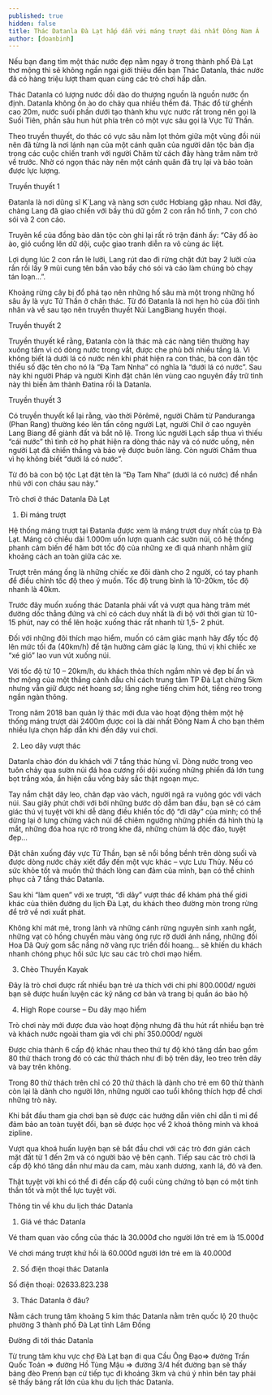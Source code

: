 ```yaml
---
published: true
hidden: false
title: Thác Datanla Đà Lạt hấp dẫn với máng trượt dài nhất Đông Nam Á
author: [doanbinh] 
---
```


Nếu bạn đang tìm một thác nước đẹp nằm ngay ở trong thành phố Đà Lạt thơ mộng thì sẽ không ngần ngại giới thiệu đến bạn Thác Datanla, thác nước đã có hàng triệu lượt tham quan cùng các trò chơi hấp dẫn.

Thác Datanla có lượng nước dồi dào do thượng nguồn là nguồn nước ổn định. Datanla không ồn ào do chảy qua nhiều thềm đá. Thác đổ từ ghềnh cao 20m, nước suối phần dưới tạo thành khu vực nước rất trong nên gọi là Suối Tiên, phần sâu hun hút phía trên có một vực sâu gọi là Vực Tử Thần.

Theo truyền thuyết, do thác có vực sâu nằm lọt thỏm giữa một vùng đồi núi nên đã từng là nơi lánh nạn của một cánh quân của người dân tộc bản địa trong các cuộc chiến tranh với người Chăm từ cách đây hàng trăm năm trở về trước. Nhờ có ngọn thác này nên một cánh quân đã trụ lại và bảo toàn được lực lượng.

Truyền thuyết 1

Đatanla là nơi dũng sĩ K`Lang và nàng sơn cước Hơbiang gặp nhau. Nơi đây, chàng Lang đã giao chiến với bầy thú dữ gồm 2 con rắn hổ tinh, 7 con chó sói và 2 con cáo.

Truyên kể của đồng bào dân tộc còn ghi lại rất rõ trận đánh ấy: “Cây đổ ào ào, gió cuồng lên dữ dội, cuộc giao tranh diễn ra vô cùng ác liệt.

Lợi dụng lúc 2 con rắn lè lưỡi, Lang rút dao đi rừng chặt đứt bay 2 lưỡi của rắn rồi lấy 9 mũi cung tên bắn vào bầy chó sói và cáo làm chúng bỏ chạy tán loạn…”.

Khoảng rừng cây bị đổ phá tạo nên những hố sâu mà một trong những hố sâu ấy là vực Tử Thần ở chân thác. Từ đó Đatanla là nơi hẹn hò của đôi tình nhân và về sau tạo nên truyền thuyết Núi LangBiang huyền thoại.


Truyền thuyết 2

Truyền thuyết kể rằng, Đatanla còn là thác mà các nàng tiên thường hay xuống tắm vì có dòng nước trong vắt, được che phủ bởi nhiều tầng lá. Vì không biết là dưới lá có nước nên khi phát hiện ra con thác, bà con dân tộc thiểu số đặc tên cho nó là “Đạ Tam Nnha” có nghĩa là “dưới lá có nước”. Sau này khi người Pháp và người Kinh đặt chân lên vùng cao nguyên đầy trữ tình này thì biến âm thành Đatina rồi là Datanla.

Truyền thuyết 3

Có truyền thuyết kể lại rằng, vào thời Pôrêmê, người Chăm từ Panduranga (Phan Rang) thường kéo lên tấn công người Lạt, người Chil ở cao nguyên Lang Biang để giành đất và bắt nô lệ. Trong lúc người Lạch sắp thua vì thiếu “cái nước” thì tình cờ họ phát hiện ra dòng thác này và có nước uống, nên người Lạt đã chiến thắng và bảo vệ được buôn làng. Còn người Chăm thua vì họ không biết “dưới lá có nước”.

Từ đó bà con bộ tộc Lạt đặt tên là “Đạ Tam Nha” (dưới lá có nước) để nhắn nhủ với con cháu sau này.”


Trò chơi ở thác Datanla Đà Lạt

1. Đi máng trượt

Hệ thống máng trượt tại Đatanla được xem là máng trượt duy nhất của tp Đà Lạt. Máng có chiều dài 1.000m uốn lượn quanh các sườn núi, có hệ thống phanh cảm biến để hãm bớt tốc độ của những xe đi quá nhanh nhằm giữ khoảng cách an toàn giữa các xe.

Trượt trên máng ống là những chiếc xe đôi dành cho 2 người, có tay phanh để điều chỉnh tốc độ theo ý muốn. Tốc độ trung bình là 10-20km, tốc độ nhanh là 40km.

Trước đây muốn xuống thác Datanla phải vất vả vượt qua hàng trăm mét đường dốc thẳng đứng và chỉ có cách duy nhất là đi bộ với thời gian từ 10- 15 phút, nay có thể lên hoặc xuống thác rất nhanh từ 1,5- 2 phút.

Đối với những đôi thích mạo hiểm, muốn có cảm giác mạnh hãy đẩy tốc độ lên mức tối đa (40km/h) để tận hưởng cảm giác lạ lùng, thú vị khi chiếc xe “xé gió” lao vun vút xuống núi.

Với tốc độ từ 10 – 20km/h, du khách thỏa thích ngắm nhìn vẻ đẹp bí ẩn và thơ mộng của một thắng cảnh dẫu chỉ cách trung tâm TP Đà Lạt chừng 5km nhưng vẫn giữ được nét hoang sơ; lắng nghe tiếng chim hót, tiếng reo trong ngần ngàn thông.

Trong năm 2018 ban quản lý thác mới đưa vào hoạt động thêm một hệ thống máng trượt dài 2400m được coi là dài nhất Đông Nam Á cho bạn thêm nhiều lựa chọn hấp dẫn khi đến đây vui chơi.

2. Leo dây vượt thác

Datanla chào đón du khách với 7 tầng thác hùng vĩ. Dòng nước trong veo tuôn chảy qua sườn núi đá hoa cương rồi dội xuống những phiến đá lớn tung bọt trắng xóa, ẩn hiện cầu vồng bảy sắc thật ngoạn mục.

Tay nắm chặt dây leo, chân đạp vào vách, người ngã ra vuông góc với vách núi. Sau giây phút chới với bởi những bước dò dẫm ban đầu, bạn sẽ có cảm giác thú vị tuyệt vời khi dễ dàng điều khiển tốc độ “đi dây” của mình; có thể dừng lại ở lưng chừng vách núi để chiêm ngưỡng những phiến đá hình thù lạ mắt, những đóa hoa rực rỡ trong khe đá, những chùm lá độc đáo, tuyệt đẹp…

Đặt chân xuống đáy vực Tử Thần, bạn sẽ nổi bồng bềnh trên dòng suối và được dòng nước chảy xiết đẩy đến một vực khác – vực Lưu Thủy. Nếu có sức khỏe tốt và muốn thử thách lòng can đảm của mình, bạn có thể chinh phục cả 7 tầng thác Datanla.

Sau khi “làm quen” với xe trượt, “đi dây” vượt thác để khám phá thế giới khác của thiên đường du lịch Đà Lạt, du khách theo đường mòn trong rừng để trở về nơi xuất phát.

Không khí mát mẻ, trong lành và những cánh rừng nguyên sinh xanh ngắt, những vạt cỏ hồng chuyển màu vàng óng rực rỡ dưới ánh nắng, những đồi Hoa Dã Quỳ gom sắc nắng nở vàng rực triền đồi hoang… sẽ khiến du khách nhanh chóng phục hồi sức lực sau các trò chơi mạo hiểm.


3. Chèo Thuyền Kayak

Đây là trò chơi được rất nhiều bạn trẻ ưa thích với chi phí 800.000đ/ người bạn sẽ được huấn luyện các kỹ năng cơ bản và trang bị quần áo bảo hộ


4. High Rope course – Đu dây mạo hiểm

Trò chơi này mới được đưa vào hoạt động nhưng đã thu hút rất nhiều bạn trẻ và khách nước ngoài tham gia với chi phí 350.000đ/ người


Được chia thành 6 cấp độ khác nhau theo thứ tự độ khó tăng dần bao gồm 80 thử thách trong đó có các thử thách như đi bộ trên dây, leo treo trên dây và bay trên không.

Trong 80 thử thách trên chỉ có 20 thử thách là dành cho trẻ em 60 thử thành còn lại là dành cho người lớn, những người cao tuổi không thích hợp để chơi những trò này.

Khi bắt đầu tham gia chơi bạn sẽ được các hướng dẫn viên chỉ dẫn tỉ mỉ để đảm bảo an toàn tuyệt đối, bạn sẽ được học về 2 khoá thông minh và khoá zipline.

Vượt qua khoá huấn luyện bạn sẽ bắt đầu chơi với các trò đơn giản cách mặt đất từ 1 đến 2m và có người bảo vệ bên cạnh. Tiếp sau các trò chơi là cấp độ khó tăng dần như màu da cam, màu xanh dương, xanh lá, đỏ và đen.

Thật tuyệt vời khi có thể đi đến cấp độ cuối cùng chứng tỏ bạn có một tinh thần tốt và một thể lực tuyệt vời.

Thông tin về khu du lịch thác Datanla

1. Giá vé thác Datanla

Vé tham quan vào cổng của thác là 30.000đ cho người lớn trẻ em là 15.000đ

Vé chơi máng trượt khứ hồi là 60.000đ người lớn trẻ em là 40.000đ


2. Số điện thoại thác Datanla

Số điện thoại: 02633.823.238

3. Thác Datanla ở đâu?

Nằm cách trung tâm khoảng 5 kim thác Datanla nằm trên quốc lộ 20 thuộc phường 3 thành phố Đà Lạt tỉnh Lâm Đồng



Đường đi tới thác Datanla

Từ trung tâm khu vực chợ Đà Lạt bạn đi qua Cầu Ông Đạo=> đường Trần Quốc Toản => đường Hồ Tùng Mậu => đường 3/4 hết đường bạn sẽ thấy bảng đèo Prenn bạn cứ tiếp tục đi khoảng 3km và chú ý nhìn bên tay phải sẽ thấy bảng rất lớn của khu du lịch thác Datanla.